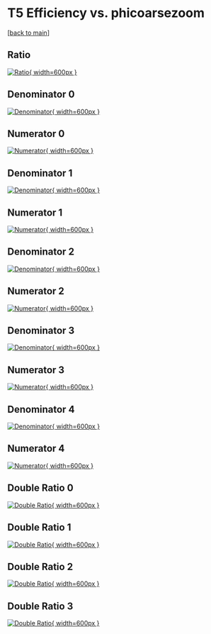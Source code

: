 # T5 Efficiency vs. phicoarsezoom

[[back to main](./)]



## Ratio

[![Ratio](../mtv/var/T5_loweta_0_-1_eff_phicoarsezoom.png){ width=600px }](../mtv/var/T5_loweta_0_-1_eff_phicoarsezoom.pdf)

## Denominator 0

[![Denominator](../mtv/den/T5_loweta_0_-1_eff_phicoarsezoom_den0.png){ width=600px }](../mtv/den/T5_loweta_0_-1_eff_phicoarsezoom_den0.pdf)

## Numerator 0

[![Numerator](../mtv/num/T5_loweta_0_-1_eff_phicoarsezoom_num0.png){ width=600px }](../mtv/num/T5_loweta_0_-1_eff_phicoarsezoom_num0.pdf)

## Denominator 1

[![Denominator](../mtv/den/T5_loweta_0_-1_eff_phicoarsezoom_den1.png){ width=600px }](../mtv/den/T5_loweta_0_-1_eff_phicoarsezoom_den1.pdf)

## Numerator 1

[![Numerator](../mtv/num/T5_loweta_0_-1_eff_phicoarsezoom_num1.png){ width=600px }](../mtv/num/T5_loweta_0_-1_eff_phicoarsezoom_num1.pdf)

## Denominator 2

[![Denominator](../mtv/den/T5_loweta_0_-1_eff_phicoarsezoom_den2.png){ width=600px }](../mtv/den/T5_loweta_0_-1_eff_phicoarsezoom_den2.pdf)

## Numerator 2

[![Numerator](../mtv/num/T5_loweta_0_-1_eff_phicoarsezoom_num2.png){ width=600px }](../mtv/num/T5_loweta_0_-1_eff_phicoarsezoom_num2.pdf)

## Denominator 3

[![Denominator](../mtv/den/T5_loweta_0_-1_eff_phicoarsezoom_den3.png){ width=600px }](../mtv/den/T5_loweta_0_-1_eff_phicoarsezoom_den3.pdf)

## Numerator 3

[![Numerator](../mtv/num/T5_loweta_0_-1_eff_phicoarsezoom_num3.png){ width=600px }](../mtv/num/T5_loweta_0_-1_eff_phicoarsezoom_num3.pdf)

## Denominator 4

[![Denominator](../mtv/den/T5_loweta_0_-1_eff_phicoarsezoom_den4.png){ width=600px }](../mtv/den/T5_loweta_0_-1_eff_phicoarsezoom_den4.pdf)

## Numerator 4

[![Numerator](../mtv/num/T5_loweta_0_-1_eff_phicoarsezoom_num4.png){ width=600px }](../mtv/num/T5_loweta_0_-1_eff_phicoarsezoom_num4.pdf)

## Double Ratio 0

[![Double Ratio](../mtv/ratio/T5_loweta_0_-1_eff_phicoarsezoom_ratio0.png){ width=600px }](../mtv/ratio/T5_loweta_0_-1_eff_phicoarsezoom_ratio0.pdf)

## Double Ratio 1

[![Double Ratio](../mtv/ratio/T5_loweta_0_-1_eff_phicoarsezoom_ratio1.png){ width=600px }](../mtv/ratio/T5_loweta_0_-1_eff_phicoarsezoom_ratio1.pdf)

## Double Ratio 2

[![Double Ratio](../mtv/ratio/T5_loweta_0_-1_eff_phicoarsezoom_ratio2.png){ width=600px }](../mtv/ratio/T5_loweta_0_-1_eff_phicoarsezoom_ratio2.pdf)

## Double Ratio 3

[![Double Ratio](../mtv/ratio/T5_loweta_0_-1_eff_phicoarsezoom_ratio3.png){ width=600px }](../mtv/ratio/T5_loweta_0_-1_eff_phicoarsezoom_ratio3.pdf)

